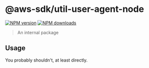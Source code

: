 # @aws-sdk/util-user-agent-node

[![NPM version](https://img.shields.io/npm/v/@aws-sdk/util-user-agent-node/beta.svg)](https://www.npmjs.com/package/@aws-sdk/util-user-agent-node)
[![NPM downloads](https://img.shields.io/npm/dm/@aws-sdk/util-user-agent-node.svg)](https://www.npmjs.com/package/@aws-sdk/util-user-agent-node)

> An internal package

## Usage

You probably shouldn't, at least directly.
